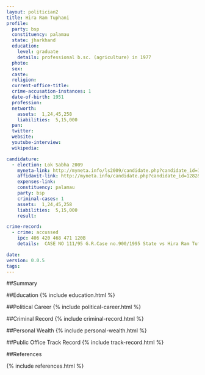 ```yaml
---
layout: politician2
title: Hira Ram Tuphani
profile: 
  party: bsp
  constituency: palamau
  state: jharkhand
  education: 
    level: graduate
    details: professional b.sc. (agriculture) in 1977
  photo: 
  sex: 
  caste: 
  religion: 
  current-office-title: 
  crime-accusation-instances: 1
  date-of-birth: 1951
  profession: 
  networth: 
    assets:  1,24,45,258
    liabilities:  5,15,000
  pan: 
  twitter: 
  website: 
  youtube-interview: 
  wikipedia: 

candidature: 
  - election: Lok Sabha 2009
    myneta-link: http://myneta.info/ls2009/candidate.php?candidate_id=1282
    affidavit-link: http://myneta.info/candidate.php?candidate_id=1282&scan=original
    expenses-link: 
    constituency: palamau 
    party: bsp
    criminal-cases: 1
    assets:  1,24,45,258
    liabilities:  5,15,000
    result:  

crime-record: 
  - crime: accussed
    ipc: 406 420 468 471 120B
    details:  CASE NO 111/95 G.R.Case no.900/1995 State vs Hira Ram Tufani C.J.M.GiridihJharkhand (Pending For Cogni.) Before Cognigance Released on Bail Vide A.B.P.No. 1462/2007 Order Dated 03.08.07.Passed By The Honble High Court And Order Of C.J.M.Giridih Dated 09.08.07  

date: 
version: 0.0.5
tags: 
---
```

##Summary


##Education
{% include education.html %}


##Political Career
{% include political-career.html %}


##Criminal Record
{% include criminal-record.html %}


##Personal Wealth
{% include personal-wealth.html %}


##Public Office Track Record
{% include track-record.html %}


##References


{% include references.html %}